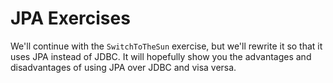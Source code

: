 # JPA Exercises

We'll continue with the `SwitchToTheSun` exercise, but we'll rewrite it so that it uses JPA instead of JDBC.
It will hopefully show you the advantages and disadvantages of using JPA over JDBC and visa versa.

